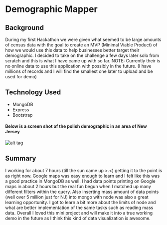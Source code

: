 # Demographic Mapper

## Background

During my first Hackathon we were given what seemed to be large amounts of census data with the goal to create an MVP (Minimal Viable Product) of how we would use this data to help businesses better target their demographic.
I decided to take on the challenge a few days later solo from scratch and this is what I have came up with so far.
NOTE: Currently their is no online data to use this application with possibly in the future. (I have millions of records and I will find the smallest one later to upload and be used for demo)

## Technology Used

* MongoDB
* Express
* Bootstrap

#### Below is a screen shot of the polish demographic in an area of New Jersey

![alt tag](https://cloud.githubusercontent.com/assets/15336070/14511781/eef246e2-01a7-11e6-9cac-5efa2652fd86.png)

## Summary

I working for about 7 hours (till the sun came up >.<) getting it to the point is as right now.
Google maps was easy enough to learn and I felt like this was a good practice in MongoDB as well.
I had data points printing on Google maps in about 2 hours but the real fun begun when I matched up many different filters within the query.
Also inserting mass amount of data points (well over 5 million just for NJ) into mongo with node was also a great learning opportunity.
I got to learn a bit more about the limits of node and what are better implementation of the same tasks such as reading mass data.
Overall I loved this mini project and will make it into a true working demo in the future as I think this kind of data visualization is awesome.
